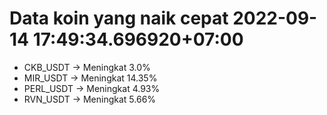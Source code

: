 # Data koin yang naik cepat 2022-09-14 17:49:34.696920+07:00

* CKB_USDT -> Meningkat 3.0%
* MIR_USDT -> Meningkat 14.35%
* PERL_USDT -> Meningkat 4.93%
* RVN_USDT -> Meningkat 5.66%
